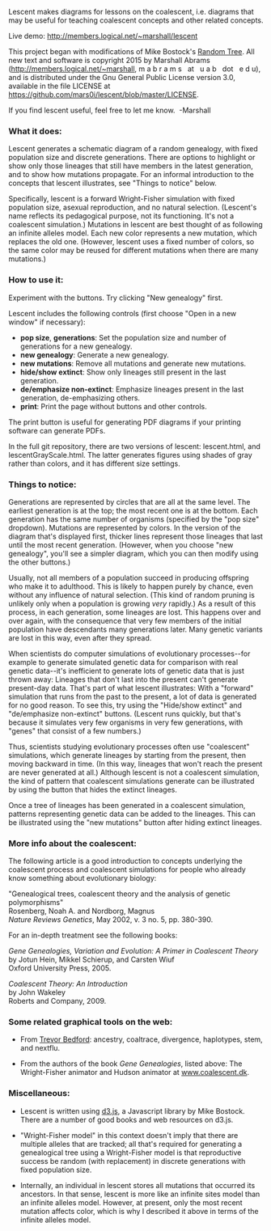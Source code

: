 Lescent makes diagrams for lessons on the coalescent, i.e. diagrams
that may be useful for teaching coalescent concepts and other related
concepts.

Live demo: <a href="http://members.logical.net/~marshall/lescent">http://members.logical.net/~marshall/lescent</a><br/>
<!-- <a href="http://bl.ocks.org/mars0i/e08f6e578076560bf3bf">http://bl.ocks.org/mars0i/e08f6e578076560bf3bf</a><br/> -->
<!-- Github gist page: <a href="https://gist.github.com/mars0i/e08f6e578076560bf3bf">https://gist.github.com/mars0i/e08f6e578076560bf3bf</a><br/> -->
<!-- Full github repository with latest source code: <a href="https://github.com/mars0i/lescent">https://github.com/mars0i/lescent</a> -->

This project began with modifications of Mike Bostock's <a href="http://bl.ocks.org/mbostock/999346">Random Tree</a>.
All new text and software is copyright 2015 by Marshall Abrams (<a
href="http://members.logical.net/~marshall">http://members.logical.net/~marshall</a>,
m a b r a m s &nbsp;&nbsp;at&nbsp;&nbsp; u a b
&nbsp;&nbsp;dot&nbsp;&nbsp; e d u), and is distributed
under the Gnu General Public License version 3.0, available in the
file LICENSE at  <a
href="https://github.com/mars0i/lescent/blob/master/LICENSE">https://github.com/mars0i/lescent/blob/master/LICENSE</a>.

If you find lescent useful, feel free to let me know.&nbsp; -Marshall

### What it does:

Lescent generates a schematic diagram of a random genealogy, with fixed
population size and discrete generations.  There are options to
highlight or show only those lineages that still have members in the
latest generation, and to show how mutations propagate.  For an informal
introduction to the concepts that lescent illustrates, see "Things to
notice" below.

Specifically, lescent is a forward Wright-Fisher simulation with fixed
population size, asexual reproduction, and no natural selection. 
(Lescent's name reflects its pedagogical purpose, not its
functioning.  It's not a coalescent simulation.)  Mutations in lescent
are best thought of as following an infinite alleles model.  Each new
color represents a new mutation, which replaces the old one. 
(However, lescent uses a fixed number of colors, so the same color may
be reused for different mutations when there are many mutations.)

### How to use it:

Experiment with the buttons.  Try clicking "New genealogy" first.

Lescent includes the following controls (first choose "Open in a new window"
if necessary):

* **pop size**, **generations**: Set the population size and number of generations for a new genealogy.
* **new genealogy**: Generate a new genealogy.
* **new mutations**: Remove all mutations and generate new mutations.
* **hide/show extinct**: Show only lineages still present in the last generation.
* **de/emphasize non-extinct**: Emphasize lineages present in the last generation, de-emphasizing others.
* **print**: Print the page without buttons and other controls.

The print button is useful for generating PDF diagrams if your printing
software can generate PDFs.

In the full git repository, there are two versions of lescent:
lescent.html, and lescentGrayScale.html.  The latter generates figures
using shades of gray rather than colors, and it has different size
settings.

### Things to notice:

Generations are represented by circles that are all at the same
level.  The earliest generation is at the top; the most recent one is
at the bottom.  Each generation has the same number of organisms
(specified by the "pop size" dropdown). 
Mutations are represented by colors.  In the version of the diagram
that's displayed first, thicker lines represent those lineages that
last until the most recent generation.  (However, when you choose "new
genealogy", you'll see a simpler diagram, which you can then modify
using the other buttons.)

Usually, not all members of a population succeed in producing
offspring who make it to adulthood.  This is likely to happen purely
by chance, even without any influence of natural selection.  (This
kind of random pruning is unlikely only when a population is growing
*very* rapidly.)  As a result of this process, in each generation,
some lineages are lost.  This happens over and over again, with the
consequence that very few members of the initial population have
descendants many generations later.  Many genetic variants are lost in
this way, even after they spread.

When scientists do computer simulations of evolutionary processes--for
example to generate simulated genetic data for comparison with real
genetic data--it's inefficient to generate lots of genetic data that is
just thrown away: Lineages that don't last into the present can't
generate present-day data.  That's part of what lescent illustrates:
With a "forward" simulation that runs from the past to the present, a
lot of data is generated for no good reason.  To see this, try using the
"Hide/show extinct" and "de/emphasize non-extinct" buttons.  (Lescent
runs quickly, but that's because it simulates very few organisms in very
few generations, with "genes" that consist of a few numbers.)

Thus, scientists studying evolutionary processes often use "coalescent"
simulations, which generate lineages by starting from the present,
then moving backward in time.  (In this way, lineages that won't reach
the present are never generated at all.)  Although lescent is not a
coalescent simulation, the kind of pattern that coalescent simulations
generate can be illustrated by using the button that hides the extinct
lineages.

Once a  tree of lineages has been generated in a coalescent
simulation, patterns representing genetic data can be added to the
lineages.  This can be illustrated using the "new mutations" button
after hiding extinct lineages. 

### More info about the coalescent:

The following article is a good introduction to concepts underlying
the coalescent process and coalescent simulations for people who
already know something about evolutionary biology:

"Genealogical trees, coalescent theory and the analysis of genetic polymorphisms"<br/>
Rosenberg, Noah A. and Nordborg, Magnus<br/>
*Nature Reviews Genetics*, May 2002, v. 3 no. 5, pp. 380-390.<br/>

For an in-depth treatment see the following books:<br/>

*Gene Genealogies, Variation and Evolution: A Primer in Coalescent Theory*<br/>
by Jotun Hein, Mikkel Schierup, and Carsten Wiuf<br/>
Oxford University Press, 2005.

*Coalescent Theory: An Introduction*<br/>
by John Wakeley<br/>
Roberts and Company, 2009.

### Some related graphical tools on the web:

* From <a href="http://bedford.io/projects">Trevor Bedford</a>:
ancestry, coaltrace, divergence, haplotypes, stem, and nextflu. 

* From the authors of the book *Gene Genealogies*, listed above:
The Wright-Fisher animator and Hudson animator at <a
href="www.coalescent.dk">www.coalescent.dk</a>.

### Miscellaneous:

* Lescent is written using <a href="http://d3js.org">d3.js</a>, a
Javascript library by Mike Bostock.  There are a number of good books
and web resources on d3.js.

* "Wright-Fisher model" in this context doesn't imply that there are
multiple alleles that are tracked; all that's required for generating a
genealogical tree using a Wright-Fisher model is that reproductive
success be random (with replacement) in discrete generations with fixed
population size.

* Internally, an individual in lescent stores all mutations that
occurred  its ancestors. In that sense, lescent is more like an
infinite sites model than an infinite alleles model.  However, at
present, only the most recent mutation affects color, which is why I
described it above in terms of the infinite alleles model.
